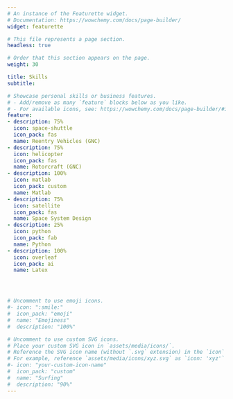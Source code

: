 ```yaml
---
# An instance of the Featurette widget.
# Documentation: https://wowchemy.com/docs/page-builder/
widget: featurette

# This file represents a page section.
headless: true

# Order that this section appears on the page.
weight: 30

title: Skills
subtitle:

# Showcase personal skills or business features.
# - Add/remove as many `feature` blocks below as you like.
# - For available icons, see: https://wowchemy.com/docs/page-builder/#icons
feature:
- description: 75%
  icon: space-shuttle
  icon_pack: fas
  name: Reentry Vehicles (GNC)
- description: 75%
  icon: helicopter
  icon_pack: fas
  name: Rotorcraft (GNC)
- description: 100%
  icon: matlab
  icon_pack: custom
  name: Matlab
- description: 75%
  icon: satellite
  icon_pack: fas
  name: Space System Design
- description: 25%
  icon: python
  icon_pack: fab
  name: Python
- description: 100%
  icon: overleaf
  icon_pack: ai
  name: Latex




# Uncomment to use emoji icons.
#- icon: ":smile:"
#  icon_pack: "emoji"
#  name: "Emojiness"
#  description: "100%"  

# Uncomment to use custom SVG icons.
# Place your custom SVG icon in `assets/media/icons/`.
# Reference the SVG icon name (without `.svg` extension) in the `icon` field.
# For example, reference `assets/media/icons/xyz.svg` as `icon: 'xyz'`
#- icon: "your-custom-icon-name"
#  icon_pack: "custom"
#  name: "Surfing"
#  description: "90%"
---
```

